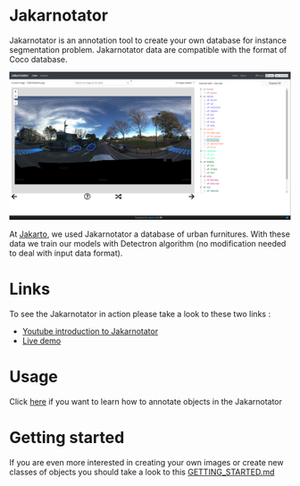 # Jakarnotator

Jakarnotator is an annotation tool to create your own database for instance segmentation problem. Jakarnotator data are compatible with the format of Coco database.

![example](doc/jakarnotator_example1.png)

At [Jakarto](http://www.jakarto.com), we used Jakarnotator a database of urban furnitures. With these data we train our models with Detectron algorithm (no modification needed to deal with input data format).

# Links
To see the Jakarnotator in action please take a look to these two links :
- [Youtube introduction to Jakarnotator](https://www.youtube.com/watch?v=fihxrLv6EIU&t=966s)
- [Live demo](http://jakarnotator.jakarto.com)

# Usage
Click [here](USAGE.md) if you want to learn how to annotate objects in the Jakarnotator

# Getting started
If you are even more interested in creating your own images or create new classes of objects you should take a look to this [GETTING_STARTED.md](GETTING_STARTED.md)
